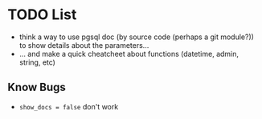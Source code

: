 # TODO List

* think a way to use pgsql doc (by source code (perhaps a git module?)) to show details about the parameters...
* ... and make a quick cheatcheet about functions (datetime, admin, string, etc)

## Know Bugs
* `show_docs = false` don't work